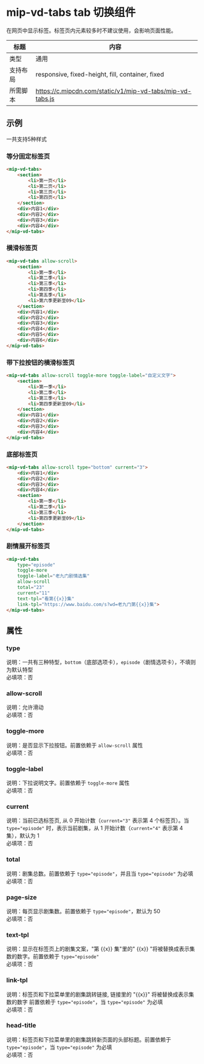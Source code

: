 # mip-vd-tabs tab 切换组件

在网页中显示标签。标签页内元素较多时不建议使用，会影响页面性能。

标题|内容
----|----
类型|通用
支持布局|responsive, fixed-height, fill, container, fixed
所需脚本|https://c.mipcdn.com/static/v1/mip-vd-tabs/mip-vd-tabs.js

## 示例

一共支持5种样式

### 等分固定标签页

```html
<mip-vd-tabs>
    <section>
        <li>第一页</li>
        <li>第二页</li>
        <li>第三页</li>
        <li>第四页</li>
    </section>
    <div>内容1</div>
    <div>内容2</div>
    <div>内容3</div>
    <div>内容4</div>
</mip-vd-tabs>
```
### 横滑标签页

```html
<mip-vd-tabs allow-scroll>
    <section>
        <li>第一季</li>
        <li>第二季</li>
        <li>第三季</li>
        <li>第四季</li>
        <li>第五季</li>
        <li>第六季更新至09</li>
    </section>
    <div>内容1</div>
    <div>内容2</div>
    <div>内容3</div>
    <div>内容4</div>
    <div>内容5</div>
    <div>内容6</div>
</mip-vd-tabs>
```

### 带下拉按钮的横滑标签页

```html
<mip-vd-tabs allow-scroll toggle-more toggle-label="自定义文字">
    <section>
        <li>第一季</li>
        <li>第二季</li>
        <li>第三季</li>
        <li>第四季更新至09</li>
    </section>
    <div>内容1</div>
    <div>内容2</div>
    <div>内容3</div>
    <div>内容4</div>
</mip-vd-tabs>
```

### 底部标签页

```html
<mip-vd-tabs allow-scroll type="bottom" current="3">
    <div>内容1</div>
    <div>内容2</div>
    <div>内容3</div>
    <div>内容4</div>
    <section>
        <li>第一季</li>
        <li>第二季</li>
        <li>第三季</li>
        <li>第四季更新至09</li>
    </section>
</mip-vd-tabs>
```

### 剧情展开标签页
```html
<mip-vd-tabs
    type="episode"
    toggle-more
    toggle-label="老九门剧情选集"
    allow-scroll
    total="23"
    current="11"
    text-tpl="看第{{x}}集"
    link-tpl="https://www.baidu.com/s?wd=老九门第{{x}}集">
</mip-vd-tabs>
```

## 属性

### type

说明：一共有三种特型，`bottom`（底部选项卡），`episode`（剧情选项卡），不填则为默认特型  
必填项：否

### allow-scroll

说明：允许滑动  
必填项：否

### toggle-more

说明：是否显示下拉按钮。前置依赖于 `allow-scroll` 属性  
必填项：否

### toggle-label

说明：下拉说明文字。前置依赖于 `toggle-more` 属性  
必填项：否

### current

说明：当前已选标签页, 从 0 开始计数（`current="3"` 表示第 4 个标签页）。当 `type="episode"` 时，表示当前剧集，从 1 开始计数（`current="4"` 表示第 4 集），默认为 1  
必填项：否

### total

说明：剧集总数。前置依赖于 `type="episode"`，并且当 `type="episode"` 为必填  
必填项：否

### page-size

说明：每页显示剧集数。前置依赖于 `type="episode"`，默认为 50  
必填项：否

### text-tpl

说明：显示在标签页上的剧集文案，"第 {{x}} 集"里的" {{x}} "将被替换成表示集数的数字。前置依赖于 `type="episode"`  
必填项：否

### link-tpl

说明：标签页和下拉菜单里的剧集跳转链接, 链接里的 "{{x}}" 将被替换成表示集数的数字 前置依赖于 `type="episode"`，当 `type="episode"` 为必填  
必填项：否

### head-title

说明：标签页和下拉菜单里的剧集跳转新页面的头部标题。前置依赖于 `type="episode"`，当 `type="episode"` 为必填  
必填项：否

